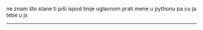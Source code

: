  ne znam što stane
ti piši ispod linije
uglavnom prati mene u pythonu pa cu ja tebe u js


 --------